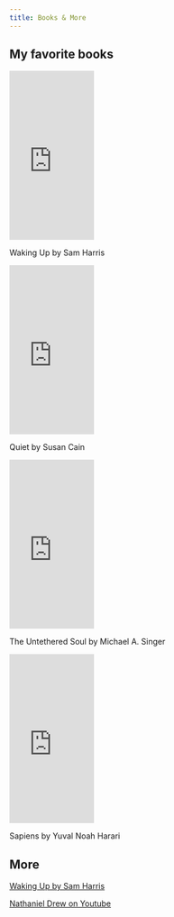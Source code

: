 ```yaml
---
title: Books & More
---
```


## My favorite books

<div class="books">

<div class="frame">
    <iframe type="text/html" width="150" height="300" frameborder="0" allowfullscreen style="max-width:100%" src="https://read.amazon.in/kp/card?asin=B00LWM6CAM&preview=inline&linkCode=kpe&ref_=cm_sw_r_kb_dp_eJV7FbZ6VGB4C" ></iframe><p>Waking Up by Sam Harris</p>
</div>

<div class="frame">
    <iframe type="text/html" width="150" height="300" frameborder="0" allowfullscreen style="max-width:100%" src="https://read.amazon.in/kp/card?asin=B0074YVW1G&preview=inline&linkCode=kpe&ref_=cm_sw_r_kb_dp_2HV7Fb6NS083E" ></iframe><p>Quiet by Susan Cain</p>
</div>

<div class="frame">
    <iframe type="text/html" width="150" height="300" frameborder="0" allowfullscreen style="max-width:100%" src="https://read.amazon.in/kp/card?asin=B003TU29WA&preview=inline&linkCode=kpe&ref_=cm_sw_r_kb_dp_iXV7FbHY1W22Y" ></iframe><p>The Untethered Soul by Michael A. Singer</p>
</div>

<div class="frame">
    <iframe type="text/html" width="150" height="300" frameborder="0" allowfullscreen style="max-width:100%" src="https://read.amazon.in/kp/card?asin=B00K7ED54M&preview=inline&linkCode=kpe&ref_=cm_sw_r_kb_dp_U0V7FbPS6DZ07" ></iframe><p>Sapiens by Yuval Noah Harari</p>
</div>

</div>

## More

[Waking Up by Sam Harris](https://app.wakingup.com/)

[Nathaniel Drew on Youtube](https://www.youtube.com/channel/UCrdWRLq10OHuy7HmSckV3Vg)
